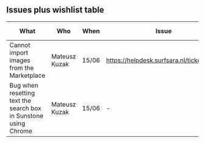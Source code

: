 ## Issues plus wishlist table


| What | Who | When | Issue | Comment | Production blocker? | Solved?
| ---- | --- | ---- | ----- | ------- | ------------------- | ------- |
| Cannot import images from the Marketplace | Mateusz Kuzak | 15/06 | https://helpdesk.surfsara.nl/ticket/2234 | - | Y | Y |
| Bug when resetting text the search box in Sunstone using Chrome | Mateusz Kuzak | 15/06 | - | In Firefox the 'x' reset button does not exist | N | - |
